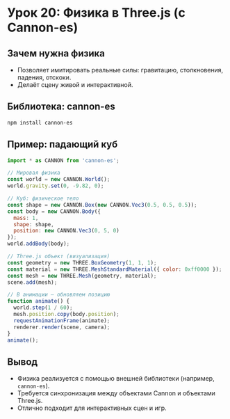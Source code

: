 # Урок 20: Физика в Three.js (с Cannon-es)

## Зачем нужна физика
- Позволяет имитировать реальные силы: гравитацию, столкновения, падения, отскоки.
- Делаёт сцену живой и интерактивной.

## Библиотека: cannon-es
```bash
npm install cannon-es
```

## Пример: падающий куб
```js
import * as CANNON from 'cannon-es';

// Мировая физика
const world = new CANNON.World();
world.gravity.set(0, -9.82, 0);

// Куб: физическое тело
const shape = new CANNON.Box(new CANNON.Vec3(0.5, 0.5, 0.5));
const body = new CANNON.Body({
  mass: 1,
  shape: shape,
  position: new CANNON.Vec3(0, 5, 0)
});
world.addBody(body);

// Three.js объект (визуализация)
const geometry = new THREE.BoxGeometry(1, 1, 1);
const material = new THREE.MeshStandardMaterial({ color: 0xff0000 });
const mesh = new THREE.Mesh(geometry, material);
scene.add(mesh);

// В анимации — обновляем позицию
function animate() {
  world.step(1 / 60);
  mesh.position.copy(body.position);
  requestAnimationFrame(animate);
  renderer.render(scene, camera);
}
animate();
```

## Вывод
- Физика реализуется с помощью внешней библиотеки (например, `cannon-es`).
- Требуется синхронизация между объектами Cannon и объектами Three.js.
- Отлично подходит для интерактивных сцен и игр.

